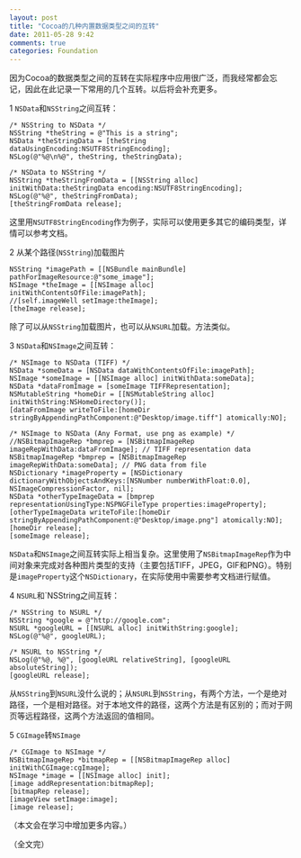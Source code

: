 ```yaml
---
layout: post
title: "Cocoa的几种内置数据类型之间的互转"
date: 2011-05-28 9:42
comments: true
categories: Foundation
---
```


因为Cocoa的数据类型之间的互转在实际程序中应用很广泛，而我经常都会忘记，因此在此记录一下常用的几个互转。以后将会补充更多。

1 `NSData`和`NSString`之间互转：

``` objc
/* NSString to NSData */
NSString *theString = @"This is a string";
NSData *theStringData = [theString dataUsingEncoding:NSUTF8StringEncoding];
NSLog(@"%@\n%@", theString, theStringData);

/* NSData to NSString */
NSString *theStringFromData = [[NSString alloc] initWithData:theStringData encoding:NSUTF8StringEncoding];
NSLog(@"%@", theStringFromData);
[theStringFromData release];
```

这里用`NSUTF8StringEncoding`作为例子，实际可以使用更多其它的编码类型，详情可以参考文档。
<!-- more --> 
2 从某个路径(`NSString`)加载图片

``` objc
NSString *imagePath = [[NSBundle mainBundle] pathForImageResource:@"some_image"];
NSImage *theImage = [[NSImage alloc] initWithContentsOfFile:imagePath];
//[self.imageWell setImage:theImage];
[theImage release];
```

除了可以从`NSString`加载图片，也可以从`NSURL`加载。方法类似。

3 `NSData`和`NSImage`之间互转：

``` objc
/* NSImage to NSData (TIFF) */
NSData *someData = [NSData dataWithContentsOfFile:imagePath];
NSImage *someImage = [[NSImage alloc] initWithData:someData];
NSData *dataFromImage = [someImage TIFFRepresentation];
NSMutableString *homeDir = [[NSMutableString alloc] initWithString:NSHomeDirectory()];
[dataFromImage writeToFile:[homeDir stringByAppendingPathComponent:@"Desktop/image.tiff"] atomically:NO];
    
/* NSImage to NSData (Any Format, use png as example) */
//NSBitmapImageRep *bmprep = [NSBitmapImageRep imageRepWithData:dataFromImage]; // TIFF representation data
NSBitmapImageRep *bmprep = [NSBitmapImageRep imageRepWithData:someData]; // PNG data from file
NSDictionary *imageProperty = [NSDictionary dictionaryWithObjectsAndKeys:[NSNumber numberWithFloat:0.0], NSImageCompressionFactor, nil];
NSData *otherTypeImageData = [bmprep representationUsingType:NSPNGFileType properties:imageProperty];
[otherTypeImageData writeToFile:[homeDir stringByAppendingPathComponent:@"Desktop/image.png"] atomically:NO];
[homeDir release];
[someImage release];
```

`NSData`和`NSImage`之间互转实际上相当复杂。这里使用了`NSBitmapImageRep`作为中间对象来完成对各种图片类型的支持（主要包括TIFF，JPEG，GIF和PNG）。特别是`imageProperty`这个`NSDictionary`，在实际使用中需要参考文档进行赋值。

4 `NSURL`和`NSString之间互转：

``` objc
/* NSString to NSURL */
NSString *google = @"http://google.com";
NSURL *googleURL = [[NSURL alloc] initWithString:google];
NSLog(@"%@", googleURL);

/* NSURL to NSString */
NSLog(@"%@, %@", [googleURL relativeString], [googleURL absoluteString]);
[googleURL release];
```

从`NSString`到`NSURL`没什么说的；从`NSURL`到`NSString`，有两个方法，一个是绝对路径，一个是相对路径。对于本地文件的路径，这两个方法是有区别的；而对于网页等远程路径，这两个方法返回的值相同。

5 `CGImage`转`NSImage`

``` objc
/* CGImage to NSImage */
NSBitmapImageRep *bitmapRep = [[NSBitmapImageRep alloc] initWithCGImage:cgImage];
NSImage *image = [[NSImage alloc] init];
[image addRepresentation:bitmapRep];
[bitmapRep release];
[imageView setImage:image];
[image release];
```

（本文会在学习中增加更多内容。）

（全文完）